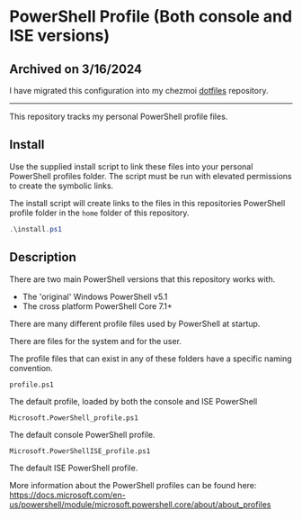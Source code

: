 # PowerShell Profile (Both console and ISE versions)
## Archived on 3/16/2024
I have migrated this configuration into my chezmoi [dotfiles](https://github.com/mrxcitement/dotfiles) repository.
<hr>

This repository tracks my personal PowerShell profile files.

## Install
Use the supplied install script to link these files into your personal
PowerShell profiles folder. The script must be run with elevated permissions to
create the symbolic links.

The install script will create links to the files in this repositories
PowerShell profile folder in the ```home``` folder of this repository.

```powershell
.\install.ps1
```

## Description
There are two main PowerShell versions that this repository works with.

- The 'original' Windows PowerShell v5.1
- The cross platform PowerShell Core 7.1+

There are many different profile files used by PowerShell at startup.

There are files for the system and for the user.

The profile files that can exist in any of these folders have a specific naming convention.

```profile.ps1```

The default profile, loaded by both the console and ISE PowerShell

```Microsoft.PowerShell_profile.ps1```

The default console PowerShell profile.

```Microsoft.PowerShellISE_profile.ps1```

The default ISE PowerShell profile.

More information about the PowerShell profiles can be found here:
https://docs.microsoft.com/en-us/powershell/module/microsoft.powershell.core/about/about_profiles
